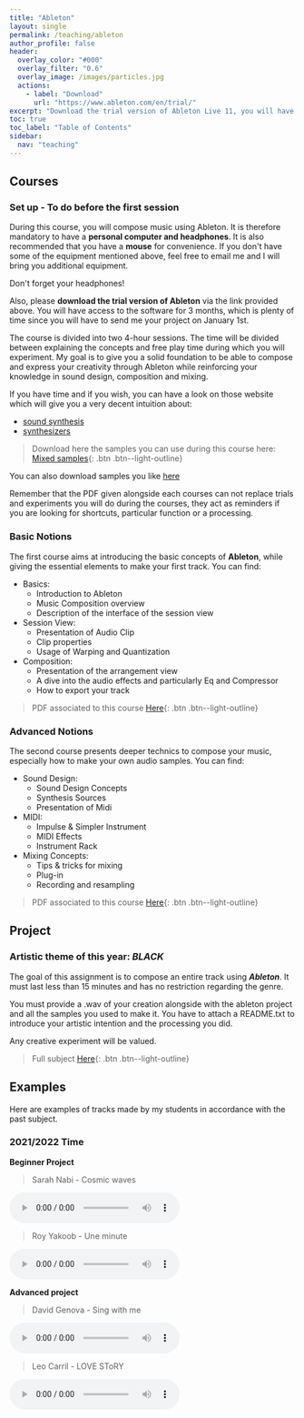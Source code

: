 ```yaml
---
title: "Ableton"
layout: single
permalink: /teaching/ableton
author_profile: false
header:
  overlay_color: "#000"
  overlay_filter: "0.6"
  overlay_image: /images/particles.jpg
  actions:
    - label: "Download"
      url: "https://www.ableton.com/en/trial/"
excerpt: "Download the trial version of Ableton Live 11, you will have a free access for 3 months."
toc: true
toc_label: "Table of Contents"
sidebar:
  nav: "teaching"
---
```


## Courses

### Set up - To do before the first session

During this course, you will compose music using Ableton. It is therefore mandatory to have a **personal computer and headphones**. It is also recommended that you have a **mouse** for convenience. If you don't have some of the equipment mentioned above, feel free to email me and I will bring you additional equipment.

Don't forget your headphones!

Also, please **download the trial version of Ableton** via the link provided above. You will have access to the software for 3 months, which is plenty of time since you will have to send me your project on January 1st.

The course is divided into two 4-hour sessions. The time will be divided between explaining the concepts and free play time during which you will experiment. My goal is to give you a solid foundation to be able to compose and express your creativity through Ableton while reinforcing your knowledge in sound design, composition and mixing.

If you have time and if you wish, you can have a look on those website which will give you a very decent intuition about:
- [sound synthesis](https://pudding.cool/2018/02/waveforms/)
- [synthesizers](https://learningsynths.ableton.com/en/get-started) 

> Download here the samples you can use during this course here: [Mixed samples](https://drive.google.com/drive/folders/17IzUHC-Wqjyklfrf5vK1NxUjYjYgdkHN?usp=sharing){: .btn .btn--light-outline}

You can also download samples you like [here](https://weraveyou.com/tech/best-free-music-samples/)

Remember that the PDF given alongside each courses can not replace trials and experiments you will do during the courses, they act as reminders if you are looking for shortcuts, particular function or a processing.

### Basic Notions

The first course aims at introducing the basic concepts of **Ableton**, while giving the essential elements to make your first track. You can find:
- Basics:
  - Introduction to Ableton
  - Music Composition overview
  - Description of the interface of the session view
- Session View:
  - Presentation of Audio Clip
  - Clip properties
  - Usage of Warping and Quantization
- Composition:
  - Presentation of the arrangement view
  - A dive into the audio effects and particularly Eq and Compressor
  - How to export your track

> PDF associated to this course [Here](/documents/Ableton01_2022.pdf){: .btn .btn--light-outline}

### Advanced Notions

The second course presents deeper technics to compose your music, especially how to make your own audio samples. You can find:
- Sound Design:
  - Sound Design Concepts
  - Synthesis Sources
  - Presentation of Midi
- MIDI:
  - Impulse & Simpler Instrument
  - MIDI Effects
  - Instrument Rack
- Mixing Concepts:
  - Tips & tricks for mixing
  - Plug-in
  - Recording and resampling

> PDF associated to this course [Here](/documents/Ableton02_2022.pdf){: .btn .btn--light-outline}


## Project

### Artistic theme of this year: _**BLACK**_

The goal of this assignment is to compose an entire track using _**Ableton**_. It must last less than 15 minutes and has no restriction regarding the genre.

You must provide a .wav of your creation alongside with the ableton project and all the samples you used to make it. You have to attach a README.txt to introduce your artistic intention and the processing you did.

Any creative experiment will be valued.

> Full subject [Here](/documents/ATIAM_Ableton2022.pdf){: .btn .btn--light-outline}

## Examples

Here are examples of tracks made by my students in accordance with the past subject.

### 2021/2022 **Time**

**Beginner Project**

> Sarah Nabi - Cosmic waves 

<html>
<audio controls>
  <source src="/audio/cosmic_waves.wav">
</audio></html>

> Roy Yakoob - Une minute 

<html>
<audio controls>
  <source src="/audio/UNE_MINUTE.mp3">
</audio></html>


**Advanced project**

> David Genova - Sing with me 

<html>
<audio controls>
  <source src="/audio/Sing_with_me.mp3">
</audio></html>


> Leo Carril - LOVE SToRY 

<html>
<audio controls>
  <source src="/audio/LOVE_SToRY.mp3">
</audio></html>



